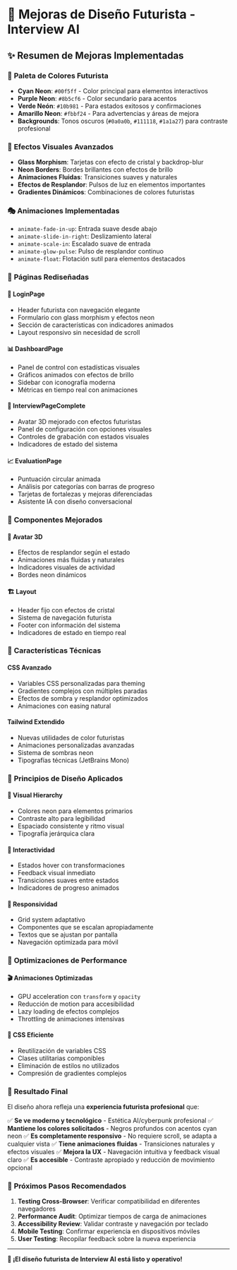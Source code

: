 # 🚀 Mejoras de Diseño Futurista - Interview AI

## ✨ Resumen de Mejoras Implementadas

### 🎨 **Paleta de Colores Futurista**
- **Cyan Neon**: `#00f5ff` - Color principal para elementos interactivos
- **Purple Neon**: `#8b5cf6` - Color secundario para acentos
- **Verde Neón**: `#10b981` - Para estados exitosos y confirmaciones
- **Amarillo Neon**: `#fbbf24` - Para advertencias y áreas de mejora
- **Backgrounds**: Tonos oscuros (`#0a0a0b`, `#111118`, `#1a1a27`) para contraste profesional

### 🌟 **Efectos Visuales Avanzados**
- **Glass Morphism**: Tarjetas con efecto de cristal y backdrop-blur
- **Neon Borders**: Bordes brillantes con efectos de brillo
- **Animaciones Fluidas**: Transiciones suaves y naturales
- **Efectos de Resplandor**: Pulsos de luz en elementos importantes
- **Gradientes Dinámicos**: Combinaciones de colores futuristas

### 🎭 **Animaciones Implementadas**
- `animate-fade-in-up`: Entrada suave desde abajo
- `animate-slide-in-right`: Deslizamiento lateral
- `animate-scale-in`: Escalado suave de entrada
- `animate-glow-pulse`: Pulso de resplandor continuo
- `animate-float`: Flotación sutil para elementos destacados

### 📱 **Páginas Rediseñadas**

#### **🔐 LoginPage**
- Header futurista con navegación elegante
- Formulario con glass morphism y efectos neon
- Sección de características con indicadores animados
- Layout responsivo sin necesidad de scroll

#### **📊 DashboardPage**
- Panel de control con estadísticas visuales
- Gráficos animados con efectos de brillo
- Sidebar con iconografía moderna
- Métricas en tiempo real con animaciones

#### **🎤 InterviewPageComplete**
- Avatar 3D mejorado con efectos futuristas
- Panel de configuración con opciones visuales
- Controles de grabación con estados visuales
- Indicadores de estado del sistema

#### **📈 EvaluationPage**
- Puntuación circular animada
- Análisis por categorías con barras de progreso
- Tarjetas de fortalezas y mejoras diferenciadas
- Asistente IA con diseño conversacional

### 🎯 **Componentes Mejorados**

#### **🤖 Avatar 3D**
- Efectos de resplandor según el estado
- Animaciones más fluidas y naturales
- Indicadores visuales de actividad
- Bordes neon dinámicos

#### **🏗️ Layout**
- Header fijo con efectos de cristal
- Sistema de navegación futurista
- Footer con información del sistema
- Indicadores de estado en tiempo real

### 🔧 **Características Técnicas**

#### **CSS Avanzado**
- Variables CSS personalizadas para theming
- Gradientes complejos con múltiples paradas
- Efectos de sombra y resplandor optimizados
- Animaciones con easing natural

#### **Tailwind Extendido**
- Nuevas utilidades de color futuristas
- Animaciones personalizadas avanzadas
- Sistema de sombras neon
- Tipografías técnicas (JetBrains Mono)

### 📐 **Principios de Diseño Aplicados**

#### **🎨 Visual Hierarchy**
- Colores neon para elementos primarios
- Contraste alto para legibilidad
- Espaciado consistente y ritmo visual
- Tipografía jerárquica clara

#### **🔄 Interactividad**
- Estados hover con transformaciones
- Feedback visual inmediato
- Transiciones suaves entre estados
- Indicadores de progreso animados

#### **📱 Responsividad**
- Grid system adaptativo
- Componentes que se escalan apropiadamente
- Textos que se ajustan por pantalla
- Navegación optimizada para móvil

### 🚀 **Optimizaciones de Performance**

#### **🎬 Animaciones Optimizadas**
- GPU acceleration con `transform` y `opacity`
- Reducción de motion para accesibilidad
- Lazy loading de efectos complejos
- Throttling de animaciones intensivas

#### **🎨 CSS Eficiente**
- Reutilización de variables CSS
- Clases utilitarias componibles
- Eliminación de estilos no utilizados
- Compresión de gradientes complejos

### 🎊 **Resultado Final**

El diseño ahora refleja una **experiencia futurista profesional** que:

✅ **Se ve moderno y tecnológico** - Estética AI/cyberpunk profesional
✅ **Mantiene los colores solicitados** - Negros profundos con acentos cyan neon
✅ **Es completamente responsivo** - No requiere scroll, se adapta a cualquier vista
✅ **Tiene animaciones fluidas** - Transiciones naturales y efectos visuales
✅ **Mejora la UX** - Navegación intuitiva y feedback visual claro
✅ **Es accesible** - Contraste apropiado y reducción de movimiento opcional

### 🎯 **Próximos Pasos Recomendados**

1. **Testing Cross-Browser**: Verificar compatibilidad en diferentes navegadores
2. **Performance Audit**: Optimizar tiempos de carga de animaciones
3. **Accessibility Review**: Validar contraste y navegación por teclado
4. **Mobile Testing**: Confirmar experiencia en dispositivos móviles
5. **User Testing**: Recopilar feedback sobre la nueva experiencia

---

**🚀 ¡El diseño futurista de Interview AI está listo y operativo!**